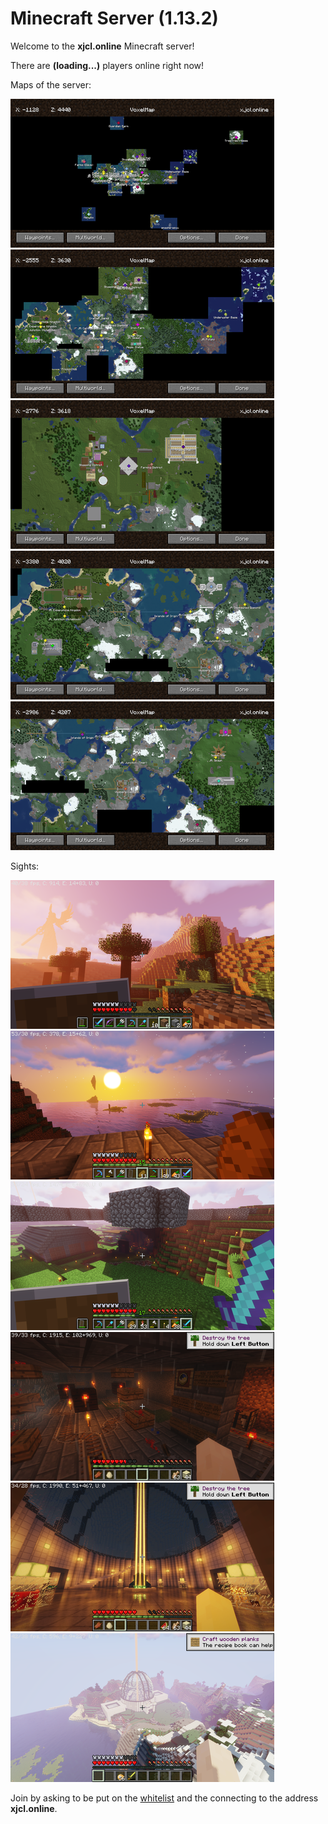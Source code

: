 <link rel="stylesheet" type="text/css" media="all" href="index.css" />

# Minecraft Server (1.13.2)

Welcome to the **xjcl.online** Minecraft server!

<script src="https://cdn.jsdelivr.net/gh/leonardosnt/mc-player-counter/dist/mc-player-counter.min.js"></script>
There are **<span data-playercounter-ip="xjcl.online">(loading...)</span>** players online right now!

Maps of the server:

<a href="img/map0.png"><img src="img/resized/map0.png"></a>
<a href="img/map1.png"><img src="img/resized/map1.png"></a>
<a href="img/map2.png"><img src="img/resized/map2.png"></a>
<a href="img/map3.png"><img src="img/resized/map3.png"></a>
<a href="img/map4.png"><img src="img/resized/map4.png"></a>

Sights:

<a href="img/sight_statue.png"><img src="img/resized/sight_statue.png"></a>
<a href="img/sight_origin.png"><img src="img/resized/sight_origin.png"></a>
<a href="img/sight_spawn.png"><img src="img/resized/sight_spawn.png"></a>
<a href="img/sight_jr.png"><img src="img/resized/sight_jr.png"></a>
<a href="img/sight_crafter_1.png"><img src="img/resized/sight_crafter_1.png"></a>
<a href="img/sight_crafter_2.png"><img src="img/resized/sight_crafter_2.png"></a>

Join by asking to be put on the [whitelist](whitelist.json) and the connecting to the address **xjcl.online**.
